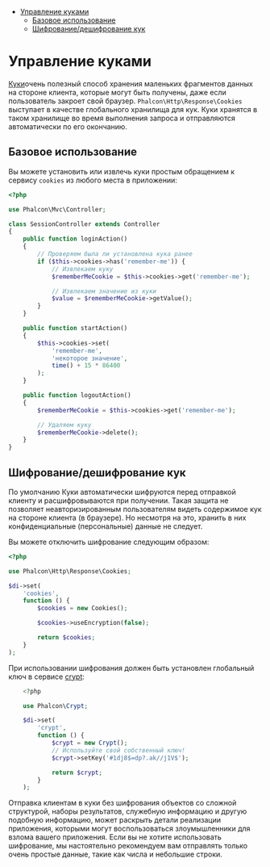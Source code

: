 <div class='article-menu'>
  <ul>
    <li>
      <a href="#overview">Управление куками</a>
       <ul>
        <li>
          <a href="#usage">Базовое использование</a>
        </li>
        <li>
          <a href="#encryption-decryption">Шифрование/дешифрование кук</a>
        </li>
      </ul>
    </li>
  </ul>
</div>

<a name='overview'></a>

# Управление куками

[Куки](http://en.wikipedia.org/wiki/HTTP_cookie)очень полезный способ хранения маленьких фрагментов данных на стороне клиента, которые могут быть получены, даже если пользователь закроет свой браузер. `Phalcon\Http\Response\Cookies` выступает в качестве глобального хранилища для кук. Куки хранятся в таком хранилище во время выполнения запроса и отправляются автоматически по его окончанию.

<a name='usage'></a>

## Базовое использование

Вы можете установить или извлечь куки простым обращением к сервису `cookies` из любого места в приложении:

```php
<?php

use Phalcon\Mvc\Controller;

class SessionController extends Controller
{
    public function loginAction()
    {
        // Проверяем была ли установлена кука ранее
        if ($this->cookies->has('remember-me')) {
            // Извлекаем куку
            $rememberMeCookie = $this->cookies->get('remember-me');

            // Извлекаем значение из куки
            $value = $rememberMeCookie->getValue();
        }
    }

    public function startAction()
    {
        $this->cookies->set(
            'remember-me',
            'некоторое значение',
            time() + 15 * 86400
        );
    }

    public function logoutAction()
    {
        $rememberMeCookie = $this->cookies->get('remember-me');

        // Удаляем куку
        $rememberMeCookie->delete();
    }
}
```

<a name='encryption-decryption'></a>

## Шифрование/дешифрование кук

По умолчанию Куки автоматически шифруются перед отправкой клиенту и расшифровываются при получении. Такая защита не позволяет неавторизированным пользователям видеть содержимое кук на стороне клиента (в браузере). Но несмотря на это, хранить в них конфиденциальные (персональные) данные не следует.

Вы можете отключить шифрование следующим образом:

```php
<?php

use Phalcon\Http\Response\Cookies;

$di->set(
    'cookies',
    function () {
        $cookies = new Cookies();

        $cookies->useEncryption(false);

        return $cookies;
    }
);
```

При использовании шифрования должен быть установлен глобальный ключ в сервисе [crypt](/[[language]]/[[version]]/crypt):

```php
    <?php

    use Phalcon\Crypt;

    $di->set(
        'crypt',
        function () {
            $crypt = new Crypt();
            // Используйте свой собственный ключ!
            $crypt->setKey('#1dj8$=dp?.ak//j1V$');

            return $crypt;
        }
    );
```

<div class="alert alert-danger">
    <p>
        Отправка клиентам в куки без шифрования объектов со сложной структурой, наборы результатов, служебную информацию и другую подобную информацию, может раскрыть детали реализации приложения, которыми могут воспользоваться злоумышленники для взлома вашего приложения. Если вы не хотите использовать шифрование, мы настоятельно рекомендуем вам отправлять только очень простые данные, такие как числа и небольшие строки.
    </p>
</div>